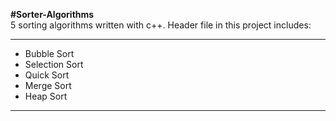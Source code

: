 **#Sorter-Algorithms**  
5 sorting algorithms written with c++. Header file in this project includes:
***
- Bubble Sort
- Selection Sort
- Quick Sort
- Merge Sort
- Heap Sort
***

